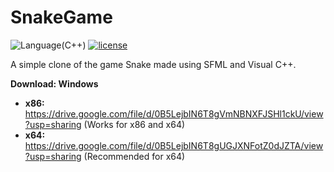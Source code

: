 # SnakeGame
![Language(C++)](https://img.shields.io/badge/Powered%20By-C%2B%2B-brightgreen.svg) [![license](https://img.shields.io/github/license/mashape/apistatus.svg)](https://github.com/arnavb/SnakeGame/blob/master/LICENSE.txt)

A simple clone of the game Snake made using SFML and Visual C++.

<b>Download: Windows</b>
<ul>
<li><b>x86: </b><a href="https://drive.google.com/file/d/0B5LejbIN6T8gVmNBNXFJSHl1ckU/view?usp=sharing">https://drive.google.com/file/d/0B5LejbIN6T8gVmNBNXFJSHl1ckU/view?usp=sharing</a> (Works for x86 and x64)</li>
<li><b>x64: </b><a href="https://drive.google.com/file/d/0B5LejbIN6T8gUGJXNFotZ0dJZTA/view?usp=sharing">https://drive.google.com/file/d/0B5LejbIN6T8gUGJXNFotZ0dJZTA/view?usp=sharing</a> (Recommended for x64)</li>
</ul>
